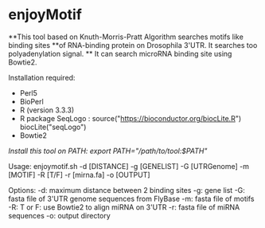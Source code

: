 # enjoyMotif

**This tool based on Knuth-Morris-Pratt Algorithm searches motifs like binding sites
**of RNA-binding protein on Drosophila 3'UTR. It searches too polyadenylation signal.
**               It can search microRNA binding site using Bowtie2.       			 

Installation required:
- Perl5
- BioPerl
- R (version 3.3.3)
- R package SeqLogo :
	source("https://bioconductor.org/biocLite.R")
	biocLite("seqLogo")
- Bowtie2

*Install this tool on PATH: export PATH="/path/to/tool:$PATH"*

Usage:
	enjoymotif.sh -d [DISTANCE] -g [GENELIST] -G [UTRGenome] -m [MOTIF] -R [T/F] -r [mirna.fa] -o [OUTPUT]

Options:
	-d: maximum distance between 2 binding sites
	-g: gene list
	-G: fasta file of 3'UTR genome sequences from FlyBase
	-m: fasta file of motifs
	-R: T or F: use Bowtie2 to align miRNA on 3'UTR
	-r: fasta file of miRNA sequences
  -o: output directory
